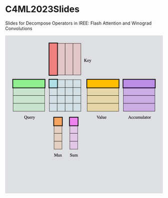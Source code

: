 # C4ML2023Slides
Slides for Decompose Operators in IREE: Flash Attention and Winograd Convolutions

![](flash_attention.gif)
